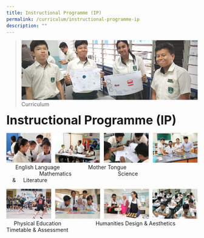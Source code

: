 ```yaml
---
title: Instructional Programme (IP)
permalink: /curriculum/instructional-programme-ip
description: ""
---
```

>![](/images/Curriculum/Curriculum.jpg)
>Curriculum

**<font size=6>Instructional Programme (IP)</font>**

![](/images/Curriculum/Subjects%201.png)
&nbsp;&nbsp;&nbsp;&nbsp;&nbsp;&nbsp;English Language&nbsp;&nbsp;&nbsp;&nbsp;&nbsp;&nbsp;&nbsp;&nbsp;&nbsp;&nbsp;&nbsp;&nbsp;&nbsp;&nbsp;&nbsp;&nbsp;&nbsp;&nbsp;&nbsp;Mother Tongue &nbsp;&nbsp;&nbsp;&nbsp;&nbsp;&nbsp;&nbsp;&nbsp;&nbsp;&nbsp;&nbsp;&nbsp;&nbsp;&nbsp;&nbsp;&nbsp;&nbsp;&nbsp;&nbsp;&nbsp;&nbsp;&nbsp;Mathematics&nbsp;&nbsp;&nbsp;&nbsp;&nbsp;&nbsp;&nbsp;&nbsp;&nbsp;&nbsp;&nbsp;&nbsp;&nbsp;&nbsp;&nbsp;&nbsp;&nbsp;&nbsp;&nbsp;&nbsp;&nbsp;&nbsp;&nbsp;&nbsp;&nbsp;&nbsp;&nbsp;&nbsp;&nbsp;&nbsp;&nbsp;Science<br>&nbsp;&nbsp;&nbsp;&nbsp;&&nbsp;&nbsp;&nbsp;&nbsp; Literature

![](/images/Curriculum/Subjects%202.png)
&nbsp;&nbsp;&nbsp;&nbsp;&nbsp;Physical Education&nbsp;&nbsp;&nbsp;&nbsp;&nbsp;&nbsp;&nbsp;&nbsp;&nbsp;&nbsp;&nbsp;&nbsp;&nbsp;&nbsp;&nbsp;&nbsp;&nbsp;&nbsp;&nbsp;&nbsp;&nbsp;&nbsp;  Humanities  Design & Aesthetics  Timetable & Assessment